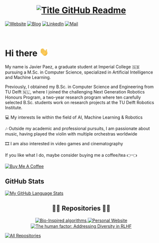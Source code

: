 <h1 style="text-align: center;">
  <a href="https://git.io/typing-svg" target="_blank">
    <img src="https://readme-typing-svg.herokuapp.com?font=Inter&weight=800&size=35&duration=3000&pause=500&multiline=true&width=650&height=140&lines=%24+whoami;Javier+Paez+Franco" alt="Title GitHub Readme" />
  </a>
</h1>

[![Website](https://img.shields.io/badge/Website-jpaefra.com-informational?style=flat-square&color=00ADB5&logo=about.me&logoColor=white)](http://jpaefra.com)
[![Blog](https://img.shields.io/badge/Blog-jpaefra.com/blog-informational?style=flat-square&color=FAEEE7&logo=krita&logoColor=white)](http://jpaefra.com/blog)
[![LinkedIn](https://img.shields.io/badge/LinkedIn-Javier-informational?style=flat-square&logo=linkedin&logoColor=white)](https://www.linkedin.com/in/javier-paez-franco/)
[![Mail](https://img.shields.io/badge/Gmail-business.antler474@passinbox.com-informational?style=flat-square&color=EA4335&logo=gmail&logoColor=white)](mailto:business.antler474@passinbox.com?subject=Hey!)

<br>

# Hi there <img src="https://raw.githubusercontent.com/7x5x/7x5x/main/images/wave.gif" width="30px">

My name is Javier Paez, a graduate student at Imperial College 🇬🇧 pursuing a M.Sc. in Computer Science, specialized in Artificial Intelligence and Machine Learning.

Previously, I obtained my B.Sc. in Computer Science and Engineering from TU Delft 🇳🇱, where I joined the challenging Next Generation Robotics Honours Program, a two-year research program where ten carefully selected B.Sc. students work on research projects at the TU Delft Robotics Institute.

💻 My interests lie within the field of AI, Machine Learning & Robotics

🎶 Outside my academic and professional pursuits, I am passionate about music, having played the violin with multiple orchestras worldwide

🎞️ I am also interested in video games and cinematography

If you like what I do, maybe consider buying me a coffee/tea 👉👈

<a href="https://buymeacoffee.com/jpaefra" target="_blank"><img src="https://cdn.buymeacoffee.com/buttons/v2/default-red.png" alt="Buy Me A Coffee" width="150" ></a>

## GitHub Stats

<!-- [![My GitHub Language Stats](https://github-readme-stats.vercel.app/api/?username=umenzi&langs_count=5&theme=react&bg_color=1F222E&title_color=F85D7F&hide_border=true&icon_color=F8D866)]()
 -->
[![My GitHub Language Stats](https://github-readme-stats.vercel.app/api/top-langs/?username=umenzi&langs_count=5&theme=react&bg_color=1F222E&title_color=F85D7F&hide_border=true&icon_color=F8D866)]()

<h2 style="text-align: center;">👨‍💻 Repositories 👨‍💻</h2>

<!-- Repo info cards - https://github.com/anuraghazra/github-readme-stats -->
<p align="center">
  <a href="https://github.com/umenzi/bio-inspired_algorithms">
    <img width="280" src="https://github-readme-stats.vercel.app/api/pin/?username=umenzi&repo=bio-inspired_algorithms&theme=react&bg_color=1F222E&title_color=F85D7F&hide_border=true&icon_color=F8D866&show_icons=false" align="center" alt="Bio-Inspired algorithms"/>
  </a>
  <a href="https://github.com/umenzi/jpaefra">
    <img width="350" src="https://github-readme-stats.vercel.app/api/pin/?username=umenzi&repo=jpaefra&theme=react&bg_color=1F222E&title_color=F85D7F&hide_border=true&icon_color=F8D866&show_icons=false" align="center" alt="Personal Website"/>
  </a>
  <a href="https://github.com/umenzi/diversity-rlhf">
    <img width="300" src="https://github-readme-stats.vercel.app/api/pin/?username=umenzi&repo=diversity-rlhf&theme=react&bg_color=1F222E&title_color=F85D7F&hide_border=true&icon_color=F8D866&show_icons=false" align="center" alt="The human factor: Addressing Diversity in RLHF" />
  </a>
</p>

<a href="https://github.com/umenzi?tab=repositories"><img alt="All Repositories" title="All Repositories" src="https://custom-icon-badges.demolab.com/badge/-Click%20Here%20For%20All%20My%20Repos-1F222E?style=for-the-badge&logoColor=white&logo=repo"/></a>

